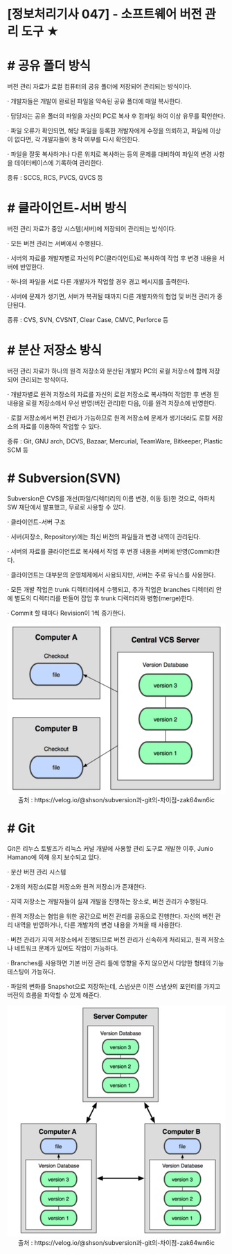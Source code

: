 # [정보처리기사 047] - 소프트웨어 버전 관리 도구 ★



# **# 공유 폴더 방식**

버전 관리 자료가 로컬 컴퓨터의 공유 폴더에 저장되어 관리되는 방식이다.



· 개발자들은 개발이 완료된 파일을 약속된 공유 폴더에 매일 복사한다.

· 담당자는 공유 폴더의 파일을 자신의 PC로 복사 후 컴파일 하여 이상 유무를 확인한다.

· 파일 오류가 확인되면, 해당 파일을 등록한 개발자에게 수정을 의뢰하고, 파일에 이상이 없다면, 각 개발자들이 동작 여부를 다시 확인한다.

· 파일을 잘못 복사하거나 다른 위치로 복사하는 등의 문제를 대비하여 파일의 변경 사항을 데이터베이스에 기록하여 관리한다.



종류 : SCCS, RCS, PVCS, QVCS 등



# **# 클라이언트-서버 방식**

버전 관리 자료가 중앙 시스템(서버)에 저장되어 관리되는 방식이다.



· 모든 버전 관리는 서버에서 수행된다.

· 서버의 자료를 개발자별로 자신의 PC(클라이언트)로 복사하여 작업 후 변경 내용을 서버에 반영한다.

· 하나의 파일을 서로 다른 개발자가 작업할 경우 경고 메시지를 출력한다.

· 서버에 문제가 생기면, 서버가 복귀될 때까지 다른 개발자와의 협업 및 버전 관리가 중단된다.



종류 : CVS, SVN, CVSNT, Clear Case, CMVC, Perforce 등



# **# 분산 저장소 방식**

버전 관리 자료가 하나의 원격 저장소와 분산된 개발자 PC의 로컬 저장소에 함께 저장되어 관리되는 방식이다.



· 개발자별로 원격 저장소의 자료를 자신의 로컬 저장소로 복사하여 작업한 후 변경 된 내용을 로컬 저장소에서 우선 반영(버전 관리)한 다음, 이를 원격 저장소에 반영한다.

· 로컬 저장소에서 버전 관리가 가능하므로 원격 저장소에 문제가 생기더라도 로컬 저장소의 자료를 이용하여 작업할 수 있다.



종류 : Git, GNU arch, DCVS, Bazaar, Mercurial, TeamWare, Bitkeeper, Plastic SCM 등 



# **# Subversion(SVN)**

Subversion은 CVS를 개선(파일/디렉터리의 이름 변경, 이동 등)한 것으로, 아파치 SW 재단에서 발표했고, 무료로 사용할 수 있다.



· 클라이언트-서버 구조

· 서버(저장소, Repository)에는 최신 버전의 파일들과 변경 내역이 관리된다.

· 서버의 자료를 클라이언트로 복사해서 작업 후 변경 내용을 서버에 반영(Commit)한다.

· 클라이언트는 대부분의 운영체제에서 사용되지만, 서버는 주로 유닉스를 사용한다.

· 모든 개발 작업은 trunk 디렉터리에서 수행되고, 추가 작업은 branches 디렉터리 안에 별도의 디렉터리를 만들어 잡업 후 trunk 디렉터리와 병합(merge)한다.

· Commit 할 때마다 Revision이 1씩 증가한다.

<img src='./img/047_01.png'>

<center>출처 : https://velog.io/@shson/subversion과-git의-차이점-zak64wn6ic</center>



# **# Git**

Git은 리누스 토발즈가 리눅스 커널 개발에 사용할 관리 도구로 개발한 이후, Junio Hamano에 의해 유지 보수되고 있다.



· 분산 버전 관리 시스템

· 2개의 저장소(로컬 저장소와 원격 저장소)가 존재한다.

· 지역 저장소는 개발자들이 실제 개발을 진행하는 장소로, 버전 관리가 수행된다.

· 원격 저장소는 협업을 위한 공간으로 버전 관리를 공동으로 진행한다. 자신의 버전 관리 내역을 반영하거나, 다른 개발자의 변경 내용을 가져올 때 사용한다.

· 버전 관리가 지역 저장소에서 진행되므로 버전 관리가 신속하게 처리되고, 원격 저장소나 네트워크 문제가 있어도 작업이 가능하다.

· Branches를 사용하면 기본 버전 관리 틀에 영향을 주지 않으면서 다양한 형태의 기능 테스팅이 가능하다.

· 파일의 변화를 Snapshot으로 저장하는데, 스냅샷은 이전 스냅샷의 포인터를 가지고 버전의 흐름을 파악할 수 있게 해준다.



<img src='./img/047_02.png'>

<center>출처 : https://velog.io/@shson/subversion과-git의-차이점-zak64wn6ic</center>

